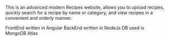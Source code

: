 This is an advanced modern Recipes website, allows you to upload recipes, 
quickly search for a recipe by name or category, 
and view recipes in a convenient and orderly manner.

FrontEnd written in Angular
BackEnd written in NodeJs
DB used is MongoDB Atlas
